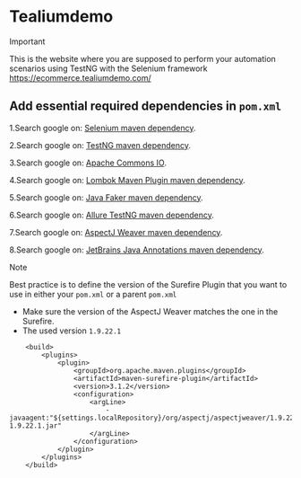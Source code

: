 # Tealiumdemo

> [!IMPORTANT]
> This is the website where you are supposed to perform your automation scenarios using TestNG with the Selenium framework
> https://ecommerce.tealiumdemo.com/

## Add essential required dependencies in ```pom.xml```

1.Search google on: [Selenium maven dependency](https://mvnrepository.com/artifact/org.seleniumhq.selenium/selenium-java).

2.Search google on: [TestNG maven dependency](https://mvnrepository.com/artifact/org.testng/testng).

3.Search google on: [Apache Commons IO](https://mvnrepository.com/artifact/commons-io/commons-io).

4.Search google on: [Lombok Maven Plugin maven dependency](https://mvnrepository.com/artifact/org.projectlombok/lombok-maven-plugin).

5.Search google on: [Java Faker maven dependency](https://mvnrepository.com/artifact/com.github.javafaker/javafaker).

6.Search google on: [Allure TestNG maven dependency](https://mvnrepository.com/artifact/io.qameta.allure/allure-testng).

7.Search google on: [AspectJ Weaver maven dependency](https://mvnrepository.com/artifact/org.aspectj/aspectjweaver).

8.Search google on: [JetBrains Java Annotations maven dependency](https://mvnrepository.com/artifact/org.jetbrains/annotations).

> [!Note]
> Best practice is to define the version of the Surefire Plugin that you want to use in either your ```pom.xml``` or a parent ```pom.xml```
>
> + Make sure the version of the AspectJ Weaver matches the one in the Surefire.
> + The used version ```1.9.22.1```

```
    <build>
        <plugins>
            <plugin>
                <groupId>org.apache.maven.plugins</groupId>
                <artifactId>maven-surefire-plugin</artifactId>
                <version>3.1.2</version>
                <configuration>
                    <argLine>
                        -javaagent:"${settings.localRepository}/org/aspectj/aspectjweaver/1.9.22.1/aspectjweaver-1.9.22.1.jar"
                    </argLine>
                </configuration>
            </plugin>
        </plugins>
    </build>
```
